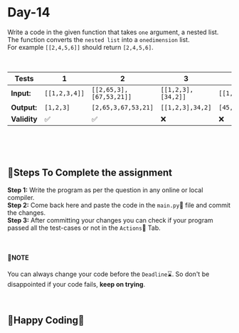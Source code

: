 # Day-14

Write a code in the given function that takes `one` argument, a
nested list. The function converts the `nested list` into a `onedimension` list.  
For example `[[2,4,5,6]]` should return
`[2,4,5,6]`.
 

&nbsp;
&nbsp;

**Tests** | **1** | **2** | **3** | **4**  
--- | --- | --- | --- | ---  
**Input:** | `[[1,2,3,4]]` | `[[2,65,3],[67,53,21]]` | `[[1,2,3],[34,2]]` | `[[1,2,45]]`  
**Output:** | `[1,2,3]` | `[2,65,3,67,53,21]` | `[[1,2,3],34,2]` | `[45,2,1]`  
**Validity** | :white_check_mark: | :white_check_mark: | :x: | :x:  

&nbsp;  

&nbsp;
&nbsp;

## :scroll:Steps To Complete the assignment
**Step 1:** Write the program as per the question in any online or local compiler.  
**Step 2:** Come back here and paste the code in the `main.py`:apple: file and commit the changes.  
**Step 3:** After committing your changes you can check if your program passed all the test-cases or not in the `Actions`:green_apple: Tab.  

&nbsp;
&nbsp;

#### :pushpin:**NOTE**
You can always change your code before the `Deadline`:hourglass:. So don't be disappointed if your code fails, **keep on trying**.  

&nbsp;
&nbsp;


## :tada:Happy Coding:tada:
